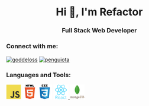 <h1 align="center">Hi 👋, I'm Refactor</h1>
<h3 align="center">Full Stack Web Developer</h3>

<h3 align="left">Connect with me:</h3>
<p align="left">
    <a href="https://instagram.com/goddeloss" target="blank"><img align="center"
            src="https://raw.githubusercontent.com/rahuldkjain/github-profile-readme-generator/master/src/images/icons/Social/instagram.svg"
            alt="goddeloss" height="30" width="40" /></a>
    <a href="https://discord.gg/penguiota" target="blank"><img align="center"
            src="https://raw.githubusercontent.com/rahuldkjain/github-profile-readme-generator/master/src/images/icons/Social/discord.svg"
            alt="penguiota" height="30" width="40" /></a>
</p>

<h3 align="left">Languages and Tools:</h3>
<p align="left"><img
        src="https://raw.githubusercontent.com/devicons/devicon/master/icons/javascript/javascript-original.svg"
        alt="javascript" width="40" height="40" />
     <img
        src="https://raw.githubusercontent.com/devicons/devicon/master/icons/html5/html5-original-wordmark.svg"
        alt="html5" width="40" height="40" /><img
        src="https://raw.githubusercontent.com/devicons/devicon/master/icons/css3/css3-original-wordmark.svg" alt="css3"
        width="40" height="40" /> 
    <a href="https://reactjs.org/" rel="nofollow"> <img src="https://raw.githubusercontent.com/devicons/devicon/master/icons/react/react-original-wordmark.svg" alt="react" width="40" height="40" style="max-width: 100%;"> </a>
    <img
        src="https://raw.githubusercontent.com/devicons/devicon/master/icons/mongodb/mongodb-original-wordmark.svg"
        alt="mongodb" width="40" height="40" /> </p>

